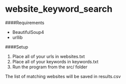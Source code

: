 # website_keyword_search

####Requirements
- BeautifulSoup4
- urllib

####Setup
1) Place all of your urls in websites.txt
2) Place all of your keywords in keywords.txt
3) Run the program from the src/ folder

The list of matching websites will be saved in results.csv
